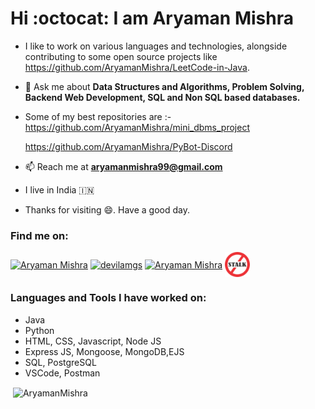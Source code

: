 # Hi :octocat: I am Aryaman Mishra

- I like to work on various languages and technologies, alongside contributing to some open source projects like https://github.com/AryamanMishra/LeetCode-in-Java.
- 💬 Ask me about **Data Structures and Algorithms, Problem Solving, Backend Web Development, SQL and Non SQL based databases.**
- Some of my best repositories are :- https://github.com/AryamanMishra/mini_dbms_project

  https://github.com/AryamanMishra/PyBot-Discord
- 📫 Reach me at **aryamanmishra99@gmail.com**
- I live in India 🇮🇳
- Thanks for visiting 😄. Have a good day.

<h3 align="left">Find me on:</h3>
<p align="left">
<a href="https://www.linkedin.com/in/aryaman-mishra-576527190/" target="blank"><img align="center" src="https://raw.githubusercontent.com/rahuldkjain/github-profile-readme-generator/master/src/images/icons/Social/linked-in-alt.svg" alt="Aryaman Mishra" height="40" width="40" /></a> 
<a href="https://www.codechef.com/users/devilamgs" target="blank"><img align="center" src="https://cdn.jsdelivr.net/npm/simple-icons@3.1.0/icons/codechef.svg" alt="devilamgs" height="40" width="40" /></a>
<a href="https://leetcode.com/modest_aryaman09/" target="blank"><img align="center" src="https://raw.githubusercontent.com/rahuldkjain/github-profile-readme-generator/master/src/images/icons/Social/leet-code.svg" alt="Aryaman Mishra" height="40" width="40" /></a>
<a href="https://www.stopstalk.com/user/profile/modest_aryaman09/" target="blank"><img align="center" src="stopstalk-logo.png" alt="Aryaman Mishra" height="40" width="40" /></a>
</p>

<h3 align="left">Languages and Tools I have worked on:</h3>
<p align="left"> 
  <ul>
    <li>Java</li>
    <li>Python</li>
    <li>HTML, CSS, Javascript, Node JS</li>
    <li>Express JS, Mongoose, MongoDB,EJS</li>
    <li> SQL, PostgreSQL </li>
    <li>VSCode, Postman</li>
  </ul>
</p>

<p> <img align="center" src="https://github-readme-stats.vercel.app/api?username=AryamanMishra&show_icons=true&locale=en&theme=dark" alt="AryamanMishra" /></p>
